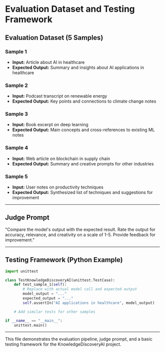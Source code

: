 # Evaluation Dataset and Testing Framework

## Evaluation Dataset (5 Samples)

### Sample 1
- **Input:** Article about AI in healthcare
- **Expected Output:** Summary and insights about AI applications in healthcare

### Sample 2
- **Input:** Podcast transcript on renewable energy
- **Expected Output:** Key points and connections to climate change notes

### Sample 3
- **Input:** Book excerpt on deep learning
- **Expected Output:** Main concepts and cross-references to existing ML notes

### Sample 4
- **Input:** Web article on blockchain in supply chain
- **Expected Output:** Summary and creative prompts for other industries

### Sample 5
- **Input:** User notes on productivity techniques
- **Expected Output:** Synthesized list of techniques and suggestions for improvement

---

## Judge Prompt
"Compare the model's output with the expected result. Rate the output for accuracy, relevance, and creativity on a scale of 1-5. Provide feedback for improvement."

---

## Testing Framework (Python Example)

```python
import unittest

class TestKnowledgeDiscoveryAI(unittest.TestCase):
    def test_sample_1(self):
        # Replace with actual model call and expected output
        model_output = "..."
        expected_output = "..."
        self.assertIn("AI applications in healthcare", model_output)

    # Add similar tests for other samples

if __name__ == "__main__":
    unittest.main()
```

---
This file demonstrates the evaluation pipeline, judge prompt, and a basic testing framework for the KnowledgeDiscoveryAI project.

